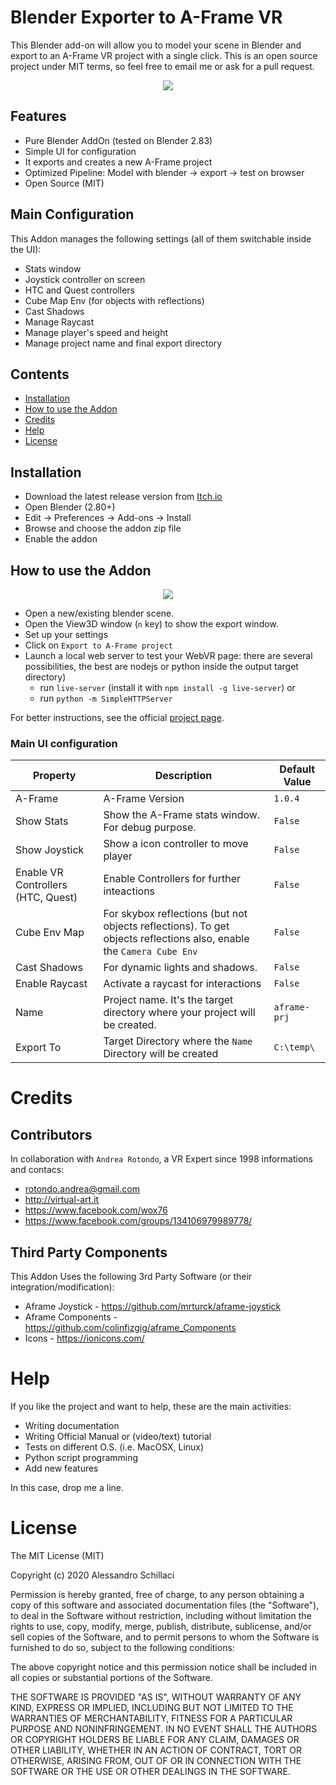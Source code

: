 # Blender Exporter to A-Frame VR


This Blender add-on will allow you to model your scene in Blender and export to an A-Frame VR project with a single click. This is an open source project under MIT terms, so feel free to email me or ask for a pull request.


<p align="center">
  <img src="https://github.com/silverslade/aframe_blender_exporter/raw/master/images/aframe_exporter.png">
</p>

## Features

+ Pure Blender AddOn (tested on Blender 2.83)
+ Simple UI for configuration
+ It exports and creates a new A-Frame project
+ Optimized Pipeline: Model with blender -> export -> test on browser
+ Open Source (MIT)

## Main Configuration
This Addon manages the following settings (all of them switchable inside the UI):

+ Stats window
+ Joystick controller on screen
+ HTC and Quest controllers
+ Cube Map Env (for objects with reflections)
+ Cast Shadows
+ Manage Raycast
+ Manage player's speed and height
+ Manage project name and final export directory

## Contents

+ [Installation](#installation)
+ [How to use the Addon](#How-to-use-the-Addon)
+ [Credits](#Credits)
+ [Help](#Help)
+ [License](#License)

## Installation

+ Download the latest release version from [Itch.io](https://silverslade.itch.io/a-frame-blender-exporter)
+ Open Blender (2.80+)
+ Edit -> Preferences -> Add-ons -> Install
+ Browse and choose the addon zip file
+ Enable the addon

## How to use the Addon

<p align="center">
  <img src="https://github.com/silverslade/aframe_blender_exporter/raw/master/images/main-window.png">
</p>


+ Open a new/existing blender scene.
+ Open the View3D window (`n` key) to show the export window.
+ Set up your settings
+ Click on `Export to A-Frame project`
+ Launch a local web server to test your WebVR page: there are several possibilities, the best are nodejs or python inside the output target directory)
    + run `live-server` (install it with `npm install -g live-server`) or
    + run `python -m SimpleHTTPServer`

For better instructions, see the official [project page](https://silverslade.itch.io/a-frame-blender-exporter).

### Main UI configuration

| Property       | Description      | Default Value                          |
|----------------|------------------|----------------------------------|
| A-Frame        | A-Frame Version  | `1.0.4` | 
| Show Stats     | Show the A-Frame stats window. For debug purpose.  | `False` | 
| Show Joystick  | Show a icon controller to move player  | `False`    | 
| Enable VR Controllers (HTC, Quest) | Enable Controllers for further inteactions  | `False`  | 
| Cube Env Map   | For skybox reflections (but not objects reflections). To get objects reflections also, enable the `Camera Cube Env` | `False`  | 
| Cast Shadows   | For dynamic lights and shadows.| `False`    | 
| Enable Raycast   | Activate a raycast for interactions | `False`     | 
| Name   | Project name. It's the target directory where your project will be created. | `aframe-prj`       | 
| Export To   | Target Directory where the `Name` Directory will be created | `C:\temp\` | 

# Credits

## Contributors

In collaboration with `Andrea Rotondo`, a VR Expert since 1998
informations and contacs: 
+ rotondo.andrea@gmail.com
+ http://virtual-art.it
+ https://www.facebook.com/wox76
+ https://www.facebook.com/groups/134106979989778/

## Third Party Components
This Addon Uses the following 3rd Party Software (or their integration/modification):
+ Aframe Joystick - https://github.com/mrturck/aframe-joystick
+ Aframe Components - https://github.com/colinfizgig/aframe_Components
+ Icons - https://ionicons.com/


# Help

If you like the project and want to help, these are the main activities:

+ Writing documentation
+ Writing Official Manual or (video/text) tutorial
+ Tests on different O.S. (i.e. MacOSX, Linux)
+ Python script programming
+ Add new features

In this case, drop me a line.

# License
The MIT License (MIT)

Copyright (c) 2020 Alessandro Schillaci

Permission is hereby granted, free of charge, to any person obtaining a copy
of this software and associated documentation files (the "Software"), to deal
in the Software without restriction, including without limitation the rights
to use, copy, modify, merge, publish, distribute, sublicense, and/or sell
copies of the Software, and to permit persons to whom the Software is
furnished to do so, subject to the following conditions:

The above copyright notice and this permission notice shall be included in all
copies or substantial portions of the Software.

THE SOFTWARE IS PROVIDED "AS IS", WITHOUT WARRANTY OF ANY KIND, EXPRESS OR
IMPLIED, INCLUDING BUT NOT LIMITED TO THE WARRANTIES OF MERCHANTABILITY,
FITNESS FOR A PARTICULAR PURPOSE AND NONINFRINGEMENT. IN NO EVENT SHALL THE
AUTHORS OR COPYRIGHT HOLDERS BE LIABLE FOR ANY CLAIM, DAMAGES OR OTHER
LIABILITY, WHETHER IN AN ACTION OF CONTRACT, TORT OR OTHERWISE, ARISING FROM,
OUT OF OR IN CONNECTION WITH THE SOFTWARE OR THE USE OR OTHER DEALINGS IN THE
SOFTWARE.